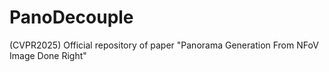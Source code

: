 # PanoDecouple
(CVPR2025) Official repository of paper "Panorama Generation From NFoV Image Done Right"
